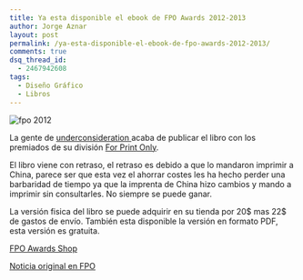 ```yaml
---
title: Ya esta disponible el ebook de FPO Awards 2012-2013
author: Jorge Aznar
layout: post
permalink: /ya-esta-disponible-el-ebook-de-fpo-awards-2012-2013/
comments: true
dsq_thread_id:
  - 2467942608
tags:
  - Diseño Gráfico
  - Libros
---
```

![fpo 2012](http://jorgeatgu.com/blog/img/2014/03/FPO_Awards_2012_Book_Photos_00.jpg)

<!--more-->

La gente de <a href="http://underconsideration.com" target="_blank">underconsideration </a>acaba de publicar el libro con los premiados de su división <a href="http://www.underconsideration.com/fpo/" target="_blank">For Print Only</a>.

El libro viene con retraso, el retraso es debido a que lo mandaron imprimir a China, parece ser que esta vez el ahorrar costes les ha hecho perder una barbaridad de tiempo ya que la imprenta de China hizo cambios y mando a imprimir sin consultarles. No siempre se puede ganar.

La versión fisica del libro se puede adquirir en su tienda por 20$ mas 22$ de gastos de envío.
También esta disponible la versión en formato PDF, esta versión es gratuita.

<a href="http://www.underconsideration.com/fpoawards/" target="_blank">FPO Awards Shop</a>

<a href="http://www.underconsideration.com/fpo/archives/2014/03/the-2012-13-fpo-awards-book.php" target="_blank">Noticia original en FPO</a>